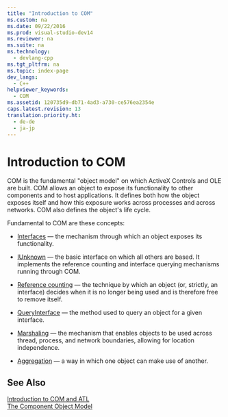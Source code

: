 ```yaml
---
title: "Introduction to COM"
ms.custom: na
ms.date: 09/22/2016
ms.prod: visual-studio-dev14
ms.reviewer: na
ms.suite: na
ms.technology: 
  - devlang-cpp
ms.tgt_pltfrm: na
ms.topic: index-page 
dev_langs: 
  - C++
helpviewer_keywords: 
  - COM
ms.assetid: 120735d9-db71-4ad3-a730-ce576ea2354e
caps.latest.revision: 13
translation.priority.ht: 
  - de-de
  - ja-jp
---
```

# Introduction to COM
COM is the fundamental "object model" on which ActiveX Controls and OLE are built. COM allows an object to expose its functionality to other components and to host applications. It defines both how the object exposes itself and how this exposure works across processes and across networks. COM also defines the object's life cycle.  
  
 Fundamental to COM are these concepts:  
  
-   [Interfaces](../vs140/interfaces--atl-.md) — the mechanism through which an object exposes its functionality.  
  
-   [IUnknown](../vs140/iunknown.md) — the basic interface on which all others are based. It implements the reference counting and interface querying mechanisms running through COM.  
  
-   [Reference counting](../vs140/reference-counting.md) — the technique by which an object (or, strictly, an interface) decides when it is no longer being used and is therefore free to remove itself.  
  
-   [QueryInterface](../vs140/queryinterface.md) — the method used to query an object for a given interface.  
  
-   [Marshaling](../vs140/marshaling.md) — the mechanism that enables objects to be used across thread, process, and network boundaries, allowing for location independence.  
  
-   [Aggregation](../vs140/aggregation.md) — a way in which one object can make use of another.  
  
## See Also  
 [Introduction to COM and ATL](../vs140/introduction-to-com-and-atl.md)   
 [The Component Object Model](http://msdn.microsoft.com/library/windows/desktop/ms694363)